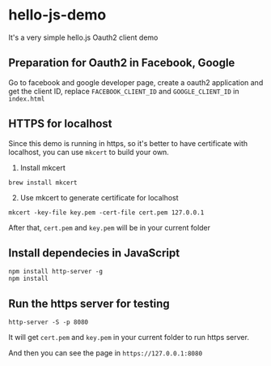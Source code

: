 # hello-js-demo
It's a very simple hello.js Oauth2 client demo 

## Preparation for Oauth2 in Facebook, Google
Go to facebook and google developer page, create a oauth2 application and get the client ID, replace `FACEBOOK_CLIENT_ID` and `GOOGLE_CLIENT_ID` in `index.html` 

## HTTPS for localhost
Since this demo is running in https, so it's better to have certificate with localhost, you can use `mkcert` to build your own.

1. Install mkcert
```shell
brew install mkcert
```
2. Use mkcert to generate certificate for localhost
```shell
mkcert -key-file key.pem -cert-file cert.pem 127.0.0.1
```

After that, `cert.pem` and `key.pem` will be in your current folder

## Install dependecies in JavaScript
```shell
npm install http-server -g
npm install 
```

## Run the https server for testing
```shell
http-server -S -p 8080
```
It will get `cert.pem` and `key.pem` in your current folder to run https server.

And then you can see the page in `https://127.0.0.1:8080` 

